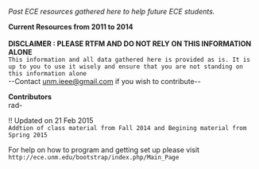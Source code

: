 *Past ECE resources gathered here to help future ECE students.*

__Current Resources from 2011 to 2014__<br><br>
__DISCLAIMER : PLEASE RTFM AND DO NOT RELY ON THIS INFORMATION ALONE__<br>
`This information and all data gathered here is provided as is. It is up to you to use it wisely and ensure that you are not standing on this information alone` <br>
--Contact unm.ieee@gmail.com if you wish to contribute--


__Contributors__
<br>rad-


!! Updated on 21 Feb 2015<br>
`Addtion of class material from Fall 2014 and Begining material from Spring 2015`

For help on how to program and getting set up please visit <br>
`http://ece.unm.edu/bootstrap/index.php/Main_Page`
